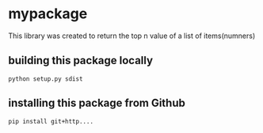 # mypackage
This library was created to return the top n value of a list of items(numners)

## building this package locally
`python setup.py sdist`

## installing this package from Github
`pip install git+http....`


